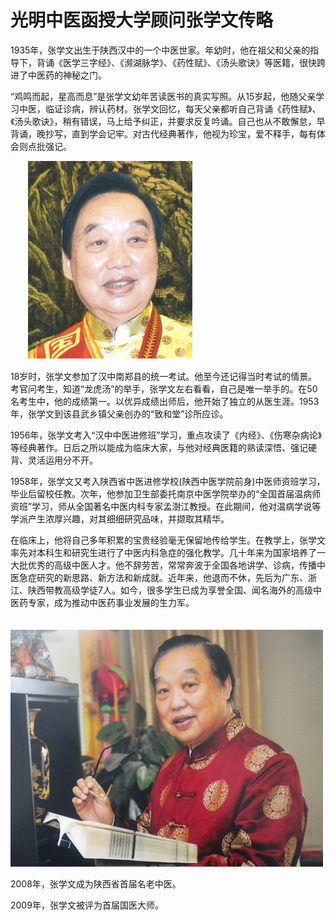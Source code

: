# 光明中医函授大学顾问张学文传略

1935年，张学文出生于陕西汉中的一个中医世家。年幼时，他在祖父和父亲的指导下，背诵《医学三字经》、《濒湖脉学》、《药性赋》、《汤头歌诀》等医籍，很快跨进了中医药的神秘之门。

“鸡鸣而起，星高而息”是张学文幼年苦读医书的真实写照。从15岁起，他随父亲学习中医，临证诊病，辨认药材。张学文回忆，每天父亲都听自己背诵《药性赋》、《汤头歌诀》，稍有错误，马上给予纠正，并要求反复吟诵。自己也从不敢懈怠，早背诵，晚抄写，直到学会记牢。对古代经典著作，他视为珍宝，爱不释手，每有体会则点批强记。

　　![img](img/2019062817291311648e.png)

18岁时，张学文参加了汉中南郑县的统一考试。他至今还记得当时考试的情景。考官问考生，知道“龙虎汤”的举手，张学文左右看看，自己是唯一举手的。在50名考生中，他的成绩第一。以优异成绩出师后，他开始了独立的从医生涯。1953年，张学文到该县武乡镇父亲创办的“致和堂”诊所应诊。

1956年，张学文考入“汉中中医进修班”学习，重点攻读了《内经》、《伤寒杂病论》等经典著作。日后之所以能成为临床大家，与他对经典医籍的熟读深悟、强记硬背、灵活运用分不开。

1958年，张学文又考入陕西省中医进修学校(陕西中医学院前身)中医师资班学习，毕业后留校任教。次年，他参加卫生部委托南京中医学院举办的“全国首届温病师资班”学习，师从全国著名中医内科专家孟澍江教授。在此期间，他对温病学说等学派产生浓厚兴趣，对其细细研究品味，并撷取其精华。

在临床上，他将自己多年积累的宝贵经验毫无保留地传给学生。在教学上，张学文率先对本科生和研究生进行了中医内科急症的强化教学。几十年来为国家培养了一大批优秀的高级中医人才。他不辞劳苦，常常奔波于全国各地讲学、诊病，传播中医急症研究的新思路、新方法和新成就。近年来，他退而不休，先后为广东、浙江、陕西带教高级学徒7人。如今，很多学生已成为享誉全国、闻名海外的高级中医药专家，成为推动中医药事业发展的生力军。

　　![img](img/20190628172913154647.jpg)

2008年，张学文成为陕西省首届名老中医。

2009年，张学文被评为首届国医大师。